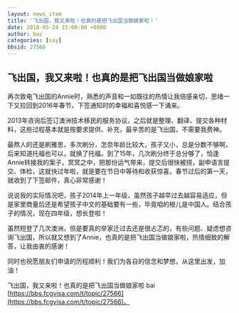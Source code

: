```yaml
---
layout: news_item
title: '飞出国，我又来啦！也真的是把飞出国当做娘家啦！'
date: 2018-05-24 15:00:00 +0800
author: bai
categories: [say]
bbsid: 27566
---
```


## 飞出国，我又来啦！也真的是把飞出国当做娘家啦

再次致电飞出国的Annie时，熟悉的声音和一如既往的热情让我倍感亲切，思绪一下又拉回到2016年春节，下签通知时的幸福和喜悦感一下涌来。

2013年咨询后签订澳洲技术移民的服务协议，之后就是整理、翻译、提交各种材料，这些过程基本就是按要求提供、补充，最辛苦的是飞出国，不需要我费神。

最熬人的还是刷雅思，多次刷分，怎奈年龄比较大，孩子又小，总是分数不够啊，后来知道托福也可以，就换了托福，到了15年，几次刷分终于总分够了，恰逢Annie转接我的案子，冥冥之中，把那份运气带来，提交后很快被捞，副申语言提交、体检，这就快过年啦，就是要在节日中等待和收获惊喜，春节过后的第一天，就收到了下签邮件，真心非常感谢！

说说我的实际情况吧，孩子2014年上一年级，虽然孩子越早过去越容易适应，但是家里商量后还是希望孩子中文的基础要有一些，毕竟咱的根儿是中国人。结合孩子的情况，现在四年级，想长登啦！

虽然短登了几次澳洲，但是要真的举家迁过去还是很忐忑的，有些问题、疑虑想咨询飞出国，所以就又想到了Annie，也真的是把飞出国当做娘家啦，热情细致的解答，让我由衷的感谢！

同时也祝愿朋友们申请的历程顺利！我们为各自的信念和梦想，从这里出发，加油！

飞出国，我又来啦！也真的是把飞出国当做娘家啦 bai [https://bbs.fcgvisa.com/t/topic/27566](https://bbs.fcgvisa.com/t/topic/27566)。